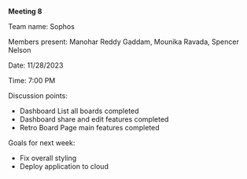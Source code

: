 **Meeting 8**

Team name: Sophos

Members present: Manohar Reddy Gaddam, Mounika Ravada, Spencer Nelson

Date: 11/28/2023

Time: 7:00 PM

Discussion points:
- Dashboard List all boards completed
- Dashboard share and edit features completed
- Retro Board Page main features completed

Goals for next week:
- Fix overall styling
- Deploy application to cloud